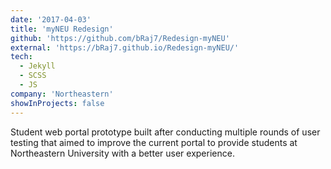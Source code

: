 ```yaml
---
date: '2017-04-03'
title: 'myNEU Redesign'
github: 'https://github.com/bRaj7/Redesign-myNEU'
external: 'https://bRaj7.github.io/Redesign-myNEU/'
tech:
  - Jekyll
  - SCSS
  - JS
company: 'Northeastern'
showInProjects: false
---
```


Student web portal prototype built after conducting multiple rounds of user testing that aimed to improve the current portal to provide students at Northeastern University with a better user experience.
